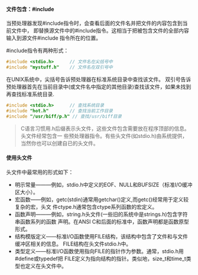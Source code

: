 #### 文件包含：#include
当预处理器发现#include指令时，会查看后面的文件名并把文件的内容包含到当前文件中，
即替换源文件中的#include指令。这相当于把被包含文件的全部内容输入到源文件#include
指令所在的位置。

#include指令有两种形式：
```c
#include <stdio.h>      // 文件名在尖括号中
#include "mystuff.h"    // 文件名在双引号中
```
在UNIX系统中，尖括号告诉预处理器在标准系统目录中查找该文件。
双引号告诉预处理器首先在当前目录中(或文件名中指定的其他目录)查找该文件，如果未找到
再查找标准系统目录.
```c
#include <stdio.h>      // 查找系统目录
#include "hot.h"        // 查找当前工作目录
#include "/usr/biff/p.h" // 查找/usr/biff目录
```

> C语言习惯用.h后缀表示头文件，这些文件包含需要放在程序顶部的信息。头文件经常包含一
些预处理器指令。有些头文件(如stdio.h)由系统提供，当然你也可以创建自已的头文件。


#### 使用头文件
头文件中最常用的形式如下：

* 明示常量———例如，stdio.h中定义的EOF、NULL和BUFSIZE（标准I/O缓冲区大小）。
* 宏函数——例如，getc(stdin)通常用getchar()定义,而getc()经常用于定义较复杂的宏，头文
件ctype.h通常包含ctype系列函数的宏定义。
* 函数声明———例如，string.h头文件(一些旧的系统中是strings.h)包含字符串函数系列的函数
声明。在ANSI C和后面的标准中，函数声明都是函数原型形式。
* 结构模版定义——标准I/O函数使用FILE结构，该结构中包含了文件和与文件缓冲区相关的信息。
FILE结构在头文件stdio.h中。
* 类型定义——标准I/O函数使用指向FILE的指针作为参数。通常，stdio.h用#define或typedef把
FILE定义为指向结构的指针。类似地，size_t和time_t类型也定义在头文件中。



